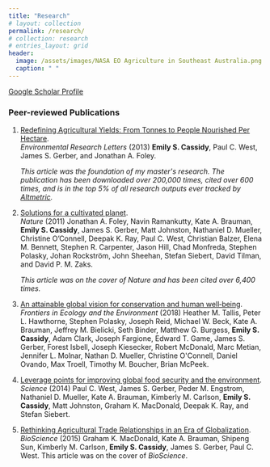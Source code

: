 ```yaml
---
title: "Research"
# layout: collection
permalink: /research/
# collection: research
# entries_layout: grid
header:
  image: /assets/images/NASA EO Agriculture in Southeast Australia.png
  caption: " "
---
```


[Google Scholar Profile](https://scholar.google.com/citations?hl=en&user=VkTSKqYAAAAJ)

### Peer-reviewed Publications
1.  [Redefining Agricultural Yields: From Tonnes to People Nourished Per Hectare](https://doi.org/10.1088/1748-9326/8/3/034015).  
    *Environmental Research Letters* (2013) **Emily S. Cassidy**, Paul C. West, James S. Gerber, and Jonathan A. Foley. 
    
    _This article was the foundation of my master's research. The publication has been downloaded over 200,000 times, cited over 600 times, and is in the top 5% of all research outputs ever tracked by [Altmetric](https://iop.altmetric.com/details/1662889#score)._

2. [Solutions for a cultivated planet](https://doi.org/10.1038/nature10452).  
    *Nature* (2011) Jonathan A. Foley, Navin Ramankutty, Kate A. Brauman, <b>Emily S. Cassidy</b>, James S. Gerber, Matt Johnston, Nathaniel D. Mueller, Christine O’Connell, Deepak K. Ray,   Paul C. West, Christian Balzer, Elena M. Bennett, Stephen R. Carpenter, Jason Hill, Chad Monfreda, Stephen Polasky, Johan Rockström, John Sheehan, Stefan Siebert, David Tilman, and David P. M. Zaks.
    
    <i>This article was on the cover of Nature and has been cited over 6,400 times.</i>

4. [An attainable global vision for conservation and human well‐being](https://doi.org/10.1002/fee.1965).   
    *Frontiers in Ecology and the Environment* (2018) Heather M. Tallis, Peter L. Hawthorne, Stephen Polasky, Joseph Reid, Michael W. Beck, Kate A. Brauman, Jeffrey M. Bielicki, Seth Binder, Matthew G. Burgess, <b>Emily S. Cassidy</b>, Adam Clark, Joseph Fargione, Edward T. Game, James S. Gerber, Forest Isbell, Joseph Kiesecker, Robert McDonald, Marc Metian, Jennifer L. Molnar, Nathan D. Mueller, Christine O'Connell, Daniel Ovando, Max Troell, Timothy M. Boucher, Brian McPeek.

5. [Leverage points for improving global food security and the environment](https://doi.org/10.1126/science.1246067).   
    *Science* (2014) Paul C. West, James S. Gerber, Peder M. Engstrom, Nathaniel D. Mueller, Kate A. Brauman, Kimberly M. Carlson, **Emily S. Cassidy**, Matt Johnston, Graham K. MacDonald, Deepak K. Ray, and Stefan Siebert. 
  
6. [Rethinking Agricultural Trade Relationships in an Era of Globalization](https://doi.org/10.1093/biosci/biu225).   
    *BioScience* (2015) Graham K. MacDonald, Kate A. Brauman, Shipeng Sun, Kimberly M. Carlson, **Emily S. Cassidy**, James S. Gerber, Paul C. West. This article was on the cover of _BioScience_.
